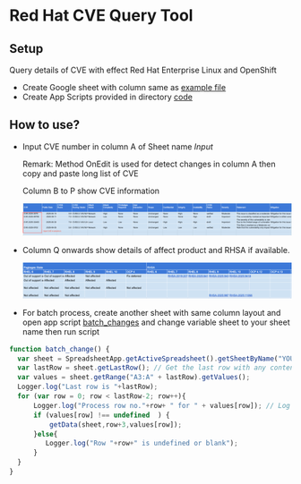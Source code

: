 # Red Hat CVE Query Tool
## Setup
Query details of CVE with effect Red Hat Enterprise Linux and OpenShift

- Create Google sheet with column same as [example file](example/Red%20Hat%20CVEs.xlsx)
- Create App Scripts provided in directory [code](code/)
## How to use?
- Input CVE number in column A of Sheet name *Input*
  
  Remark: Method OnEdit is used for detect changes in column A then copy and paste long list of CVE

  Column B to P show CVE information

  ![](images/CVE-query-01.png)

- Column Q onwards show details of affect product and RHSA if available.
  
  ![](images/CVE-query-02.png)

- For batch process, create another sheet with same column layout and open app script [batch_changes](code/batch_changes.gs) and change variable sheet to your sheet name then run script

```javascript
function batch_change() {
  var sheet = SpreadsheetApp.getActiveSpreadsheet().getSheetByName("YOUR_SHEET_NAME");
  var lastRow = sheet.getLastRow(); // Get the last row with any content in the sheet
  var values = sheet.getRange("A3:A" + lastRow).getValues(); 
  Logger.log("Last row is "+lastRow);
  for (var row = 0; row < lastRow-2; row++){
      Logger.log("Process row no."+row+ " for " + values[row]); // Log the value
      if (values[row] !== undefined  ) { 
          getData(sheet,row+3,values[row]);
      }else{
         Logger.log("Row "+row+" is undefined or blank");
      }
  }
}
```
  
